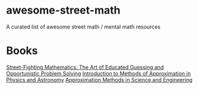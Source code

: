 # awesome-street-math
A curated list of awesome street math / mental math resources


# Books

[Street-Fighting Mathematics: The Art of Educated Guessing and Opportunistic Problem Solving](https://www.amazon.ca/Street-Fighting-Mathematics-Educated-Guessing-Opportunistic/dp/026251429X/ref=sr_1_1?crid=2IRLXVDLVR9GB&keywords=street+mathematics&qid=1654488608&sprefix=street+mathematics%2Caps%2C60&sr=8-1)
[Introduction to Methods of Approximation in Physics and Astronomy](https://www.amazon.ca/Introduction-Methods-Approximation-Physics-Astronomy/dp/9811097429/ref=sr_1_1?crid=1JL2KMQQGGHGF&keywords=Introduction+to+Methods+of+Approximation+in+Physics+and+Astronomy&qid=1654488500&sprefix=introduction+to+methods+of+approximation+in+physics+and+astronomy%2Caps%2C80&sr=8-1)
[Approximation Methods in Science and Engineering](https://www.amazon.ca/Approximation-Methods-Science-Engineering-Jazar-ebook/dp/B085WNCK7F/ref=sr_1_7?crid=1YVPZQFR6ZYWQ&keywords=Approximation+methods&qid=1654488523&sprefix=approximation+methods%2Caps%2C63&sr=8-7)
